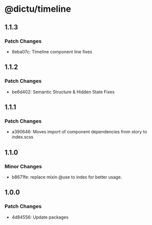 # @dictu/timeline

## 1.1.3

### Patch Changes

- 8eba07c: Timeline component line fixes

## 1.1.2

### Patch Changes

- be6d402: Semantic Structure & Hidden State Fixes

## 1.1.1

### Patch Changes

- a390646: Moves import of component dependencies from story to index.scss

## 1.1.0

### Minor Changes

- b8671fe: replace mixin @use to index for better usage.

## 1.0.0

### Patch Changes

- 4d84556: Update packages
